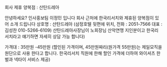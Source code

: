 회사 제휴 양복점 : 산탄드레아


안녕하세요? 인사홍보팀 이정민 입니다 
회사 근처에 한국리서치와 제휴된 양복점이 있어 소개 드립니다
상호명 : 산탄드레아 (삼정호텔 뒷편에 위치, 전화 : 2051-7566
                     대표 : 김성찬 010-5266-6109)
         산탄드레아사장님이 노회장님 산악연맹 지인분이고 한국리서치라고 얘기하면 자세히 상담 가능 합니다)

가격대 : 35만원 -45만원 (할인된 가격이며, 45만원짜리(원가격 55만원)는 제일모직을 원단으로 사용 한다고 합니다.
                        한국리서치 직원에 한해 할인 가격에 더하여 와이셔츠 한벌과 넥타이 서비스 제공)
